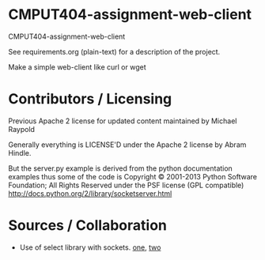 CMPUT404-assignment-web-client
==============================

CMPUT404-assignment-web-client

See requirements.org (plain-text) for a description of the project.

Make a simple web-client like curl or wget

Contributors / Licensing
========================

Previous Apache 2 license for updated content maintained by Michael Raypold

Generally everything is LICENSE'D under the Apache 2 license by Abram Hindle.

But the server.py example is derived from the python documentation
examples thus some of the code is Copyright © 2001-2013 Python
Software Foundation; All Rights Reserved under the PSF license (GPL
compatible) http://docs.python.org/2/library/socketserver.html

Sources / Collaboration
========================

* Use of select library with sockets. [one](http://pymotw.com/2/select/), [two](http://stackoverflow.com/questions/16425081/select-based-socket-loop-without-polling)
